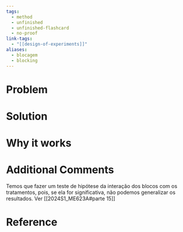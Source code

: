 ```yaml
---
tags:
  - method
  - unfinished
  - unfinished-flashcard
  - no-proof
link-tags:
  - "[[design-of-experiments]]"
aliases:
  - blocagem
  - blocking
---
```

# Problem


# Solution


# Why it works


# Additional Comments
Temos que fazer um teste de hipótese da interação dos blocos com os tratamentos, pois, se ela for significativa, não podemos generalizar os resultados. Ver [[2024S1_ME623A#parte 15]]

# Reference





